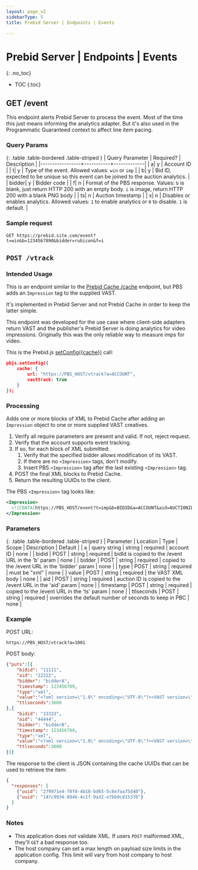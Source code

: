 ```yaml
---
layout: page_v2
sidebarType: 5
title: Prebid Server | Endpoints | Events

---
```


# Prebid Server | Endpoints | Events
{: .no_toc}

- TOC
{:toc}

## GET /event

This endpoint alerts Prebid Server to process the event. Most of the time this just means informing the analytics adapter. But it's also used in the Programmatic Guaranteed context to affect line item pacing.

### Query Params

{: .table .table-bordered .table-striped }
| Query Parameter | Required? | Description |
|-----------------+-----------+-------------|
| a| y | Account ID |
| t| y | Type of the event. Allowed values: `win` or `imp` |
| b| y | Bid ID, expected to be unique so this event can be joined to the auction analytics. |
| bidder| y | Bidder code |
| f| n | Format of the PBS response. Values: `b` is blank, just return HTTP 200 with an empty body. `i` is image, return HTTP 200 with a blank PNG body |
| ts| n | Auction timestamp |
| x| n | Disables or enables analytics. Allowed values: `1` to enable analytics or `0` to disable. `1` is default. |

### Sample request

```text
GET https://prebid.site.com/event?t=win&b=1234567890&bidder=rubicon&f=i
```

## `POST /vtrack`

### Intended Usage

This is an endpoint similar to the [Prebid Cache /cache](/prebid-server/endpoints/pbs-endpoints-pbc.html#post-cache) endpoint, but PBS adds an `Impression` tag to the supplied VAST.

It's implemented in Prebid Server and not Prebid Cache in order to keep the latter simple.

This endpoint was developed for the use case where client-side adapters return VAST
and the publisher's Prebid Server is doing analytics for video impressions. Originally
this was the only reliable way to measure imps for video.

This is the Prebid.js [setConfig({cache})](/dev-docs/publisher-api-reference/setConfig.html#setConfig-vast-cache) call:

```json
pbjs.setConfig({
    cache: {
        url: "https://PBS_HOST/vtrack?a=ACCOUNT",
        vasttrack: true
    }
});
```

### Processing

Adds one or more blocks of XML to Prebid Cache after adding an `Impression` object to one or more supplied VAST creatives.

1. Verify all require parameters are present and valid. If not, reject request.
1. Verify that the account supports event tracking.
1. If so, for each block of XML submitted:
    1. Verify that the specified bidder allows modification of its VAST.
    1. If there are no `<Impression>` tags, don't modify.
    1. Insert PBS `<Impression>` tag after the last existing `<Impression>` tag.
1. POST the final XML blocks to Prebid Cache.
1. Return the resulting UUIDs to the client.

The PBS `<Impression>` tag looks like:

```xml
<Impression>
  <![CDATA[https://PBS_HOST/event?t=imp&b=BIDID&a=ACCOUNT&aid=AUCTIONID&ts=TIMESTAMP&bidder=BIDDER&f=b]]>
</Impression>
```

### Parameters

{: .table .table-bordered .table-striped }
| Parameter | Location | Type | Scope | Description | Default |
| a | query string | string | required | account ID | none |
| bidid | POST | string | required | bidId is copied to the /event URL in the 'b' param | none |
| bidder | POST | string | required | copied to the /event URL in the 'bidder' param | none |
| type  | POST | string | required | must be "xml" | none |
| value  | POST | string | required | the VAST XML body | none |
| aid | POST | string | required | auction ID is copied to the /event URL in the 'aid' param | none |
| timestamp | POST | string | required | copied to the /event URL in the 'ts' param | none |
| ttlseconds | POST | string | required | overrides the default number of seconds to keep in PBC | none |

### Example

POST URL:

```text
https://PBS_HOST/vtrack?a=1001
```

POST body:

```json
{"puts":[{
    "bidid": "11111",
    "aid": "22222",
    "bidder": "bidderA",
    "timestamp": 123456789,
    "type":"xml",
    "value":"<?xml version=\"1.0\" encoding=\"UTF-8\"?><VAST version=\"4.0\"> ... </VAST>",
    "ttlseconds":3600
},{
    "bidid": "33333",
    "aid": "44444",
    "bidder": "bidderB",
    "timestamp": 123456789,
    "type":"xml",
    "value":"<?xml version=\"1.0\" encoding=\"UTF-8\"?><VAST version=\"4.0\"> ... </VAST>",
    "ttlseconds":3600
}]}
```

The response to the client is JSON containing the cache UUIDs that can be used to retrieve the item:

```json
{
  "responses": [
    {"uuid": "279971e4-70f0-4b18-bd65-5c6e7aa75d40"},
    {"uuid": "147c9934-894b-4c1f-9a32-e7bb9cd15376"}
  ]
}
```

### Notes

- This application does *not* validate XML. If users `POST` malformed XML, they'll `GET` a bad response too.
- The host company can set a max length on payload size limits in the application config. This limit will vary from host company to host company.
